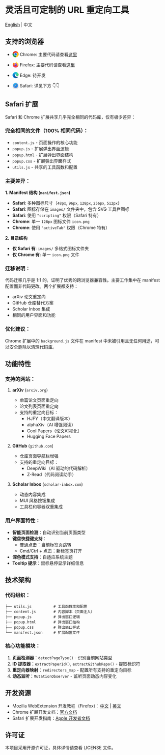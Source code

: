 # 灵活且可定制的 URL 重定向工具

[English](./README.md) | 中文

## 支持的浏览器
- <img src="./logos/chrome.svg" width="20" height="20" style="vertical-align:top;"/> Chrome: 主要代码请查看[这里](./Chrome/README.md)

- <img src="./logos/firefox.svg" alt="Firefox" width="20" height="20" style="vertical-align:top;"/> Firefox: 主要代码请查看[这里](./Firefox/README.md)

- <img src="./logos/microsoft-edge-96.png" alt="Edge" width="20" height="20" style="vertical-align:top;"/> Edge: 待开发

- <img src="./logos/safari-200.png" alt="Safari" width="20" height="20" style="vertical-align:top;"/> Safari: 详见下方 👇👇

## Safari 扩展

Safari 和 Chrome 扩展共享几乎完全相同的代码库，仅有极少差异：

### 完全相同的文件（100% 相同代码）：
- `content.js` - 页面操作的核心功能
- `popup.js` - 扩展弹出界面逻辑  
- `popup.html` - 扩展弹出界面结构
- `popup.css` - 扩展弹出界面样式
- `utils.js` - 共享的工具函数和配置

### 主要差异：

**1. Manifest 结构 (`manifest.json`)**
- **Safari**: 多种图标尺寸（`48px`, `96px`, `128px`, `256px`, `512px`）
- **Safari**: 图标存储在 `images/` 文件夹中，包含 SVG 工具栏图标
- **Safari**: 使用 `"scripting"` 权限（Safari 特有）
- **Chrome**: 单一 `128px` 图标文件 `icon.png`
- **Chrome**: 使用 `"activeTab"` 权限（Chrome 特有）

**2. 目录结构**
- **仅 Safari 有**: `images/` 多格式图标文件夹
- **仅 Chrome 有**: 单一 `icon.png` 文件

### 迁移说明：
代码迁移几乎是 1:1 的，证明了优秀的跨浏览器兼容性。主要工作集中在 manifest 配置而非代码更改。两个扩展都支持：
- arXiv 论文重定向
- GitHub 仓库替代方案  
- Scholar Inbox 集成
- 相同的用户界面和功能

### 优化建议：
Chrome 扩展中的 `background.js` 文件在 manifest 中未被引用且无任何用途，可以安全删除以清理代码库。

## 功能特性

### 支持的网站：
1. **arXiv** (`arxiv.org`)
   - 单篇论文页面重定向
   - 论文列表页面重定向
   - 支持的重定向目标：
     - HJFY（中文翻译版本）
     - alphaXiv（AI 增强阅读）
     - Cool Papers（论文可视化）
     - Hugging Face Papers

2. **GitHub** (`github.com`)
   - 仓库页面导航栏增强
   - 支持的重定向目标：
     - DeepWiki（AI 驱动的代码解析）
     - Z-Read（代码阅读助手）

3. **Scholar Inbox** (`scholar-inbox.com`)
   - 动态内容集成
   - MUI 风格按钮集成
   - 工具栏和容器双重集成

### 用户界面特性：
- **智能页面检测**：自动识别当前页面类型
- **键盘快捷键支持**：
  - 普通点击：当前标签页跳转
  - Cmd/Ctrl + 点击：新标签页打开
- **深色模式支持**：自适应系统主题
- **Tooltip 提示**：鼠标悬停显示详细信息

## 技术架构

### 代码组织：
```
├── utils.js          # 工具函数库和配置
├── content.js        # 内容脚本（页面注入）
├── popup.js          # 弹出窗口逻辑
├── popup.html        # 弹出窗口结构  
├── popup.css         # 弹出窗口样式
└── manifest.json     # 扩展配置文件
```

### 核心功能模块：
1. **页面检测器**：`detectPageType()` - 识别当前网站类型
2. **ID 提取器**：`extractPaperId()`, `extractGithubRepo()` - 提取标识符
3. **重定向器映射**：`redirectors_map` - 配置所有支持的重定向目标
4. **动态监听**：`MutationObserver` - 监听页面动态内容变化

## 开发资源

- Mozilla WebExtension 开发教程（Firefox）：[中文](https://developer.mozilla.org/zh-CN/docs/Mozilla/Add-ons/WebExtensions) | [英文](https://developer.mozilla.org/en-US/docs/Mozilla/Add-ons/WebExtensions)
- Chrome 扩展开发文档：[官方文档](https://developer.chrome.com/docs/extensions/)
- Safari 扩展开发指南：[Apple 开发者文档](https://developer.apple.com/documentation/safariservices/safari_web_extensions)

## 许可证

本项目采用开源许可证，具体详情请查看 LICENSE 文件。
